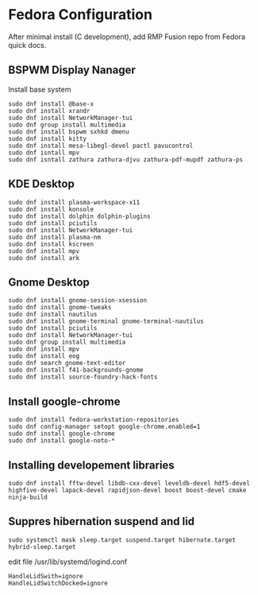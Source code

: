 # Fedora Configuration
After minimal install (C development), add RMP Fusion repo from Fedora quick docs.

## BSPWM Display Nanager
Install base system
```
sudo dnf install @base-x
sudo dnf install xrandr
sudo dnf install NetworkManager-tui
sudo dnf group install multimedia
sudo dnf install bspwm sxhkd dmenu
sudo dnf install kitty
sudo dnf install mesa-libegl-devel pactl pavucontrol
sudo dnf isntall mpv
sudo dnf isntall zathura zathura-djvu zathura-pdf-mupdf zathura-ps
```

## KDE Desktop
```
sudo dnf install plasma-workspace-x11
sudo dnf install konsole
sudo dnf install dolphin dolphin-plugins
sudo dnf install pciutils
sudo dnf install NetworkManager-tui
sudo dnf install plasma-nm
sudo dnf install kscreen
sudo dnf install mpv
sudo dnf install ark
```
## Gnome Desktop
```
sudo dnf install gnome-session-xsession
sudo dnf install gnome-tweaks
sudo dnf install nautilus
sudo dnf install gnome-terminal gnome-terminal-nautilus
sudo dnf install pciutils
sudo dnf install NetworkManager-tui
sudo dnf group install multimedia
sudo dnf install mpv
sudo dnf install eog
sudo dnf search gnome-text-editor
sudo dnf install f41-backgrounds-gnome
sudo dnf install source-foundry-hack-fonts
```
## Install google-chrome
```
sudo dnf install fedora-workstation-repositories
sudo dnf config-manager setopt google-chrome.enabled=1
sudo dnf install google-chrome
sudo dnf install google-noto-*
```


## Installing developement libraries
```
sudo dnf install fftw-devel libdb-cxx-devel leveldb-devel hdf5-devel highfive-devel lapack-devel rapidjson-devel boost boost-devel cmake ninja-build
```

## Suppres hibernation suspend and lid
```
sudo systemctl mask sleep.target suspend.target hibernate.target hybrid-sleep.target
```
edit file /usr/lib/systemd/logind.conf
```
HandleLidSwith=ignore
HandleLidSwitchDocked=ignore
```
